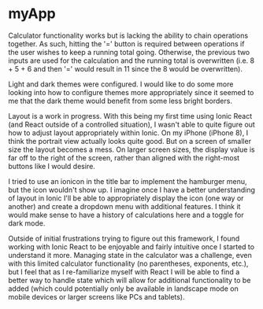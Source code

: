# myApp

Calculator functionality works but is lacking the ability to chain operations together. As such, hitting the '=' button is required between operations if the user wishes to keep
a running total going. Otherwise, the previous two inputs are used for the calculation and the running total is overwritten (i.e. 8 + 5 + 6 and then '=' would result in 11 since
the 8 would be overwritten).

Light and dark themes were configured. I would like to do some more looking into how to configure themes more appropriately since it seemed to me that the dark theme would
benefit from some less bright borders.

Layout is a work in progress. With this being my first time using Ionic React (and React outside of a controlled situation), I wasn't able to quite figure out how to
adjust layout appropriately within Ionic. On my iPhone (iPhone 8), I think the portrait view actually looks quite good. But on a screen of smaller size the layout becomes a mess.
On larger screen sizes, the display value is far off to the right of the screen, rather than aligned with the right-most buttons like I would desire.

I tried to use an ionicon in the title bar to implement the hamburger menu, but the icon wouldn't show up. I imagine once I have a better understanding of layout in Ionic I'll be able to appropriately display the icon (one way or another) and create a dropdown menu with additional features. I think it would make sense to have a history of calculations here and a toggle for dark mode.

Outside of initial frustrations trying to figure out this framework, I found working with Ionic React to be enjoyable and fairly intuitive once I started to understand it more.
Managing state in the calculator was a challenge, even with this limited calculator functionality (no parentheses, exponents, etc.), but I feel that as I re-familiarize myself
with React I will be able to find a better way to handle state which will allow for additional functionality to be added (which could potentially only be available in
landscape mode on mobile devices or larger screens like PCs and tablets).
